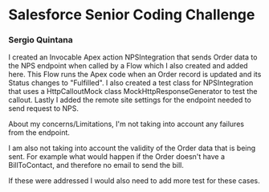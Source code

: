 # Salesforce Senior Coding Challenge
### Sergio Quintana

I created an Invocable Apex action NPSIntegration that sends Order data to the NPS endpoint when called by a Flow which I also created and added here. This Flow runs the Apex code when an Order record is updated and its Status changes to "Fulfilled". I also created a test class for NPSIntegration that uses a HttpCalloutMock class MockHttpResponseGenerator to test the callout. Lastly I added the remote site settings for the endpoint needed to send request to NPS.

About my concerns/Limitations, I'm not taking into account any failures from the endpoint. 

I am also not taking into account the validity of the Order data that is being sent. For example what would happen if the Order doesn't have a BillToContact, and therefore no email to send the bill.

If these were addressed I would also need to add more test for these cases.
